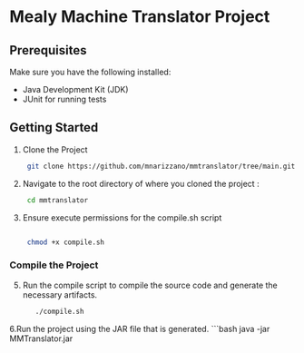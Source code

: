 # Mealy Machine Translator Project 


## Prerequisites 

Make sure you have the following installed:

- Java Development Kit (JDK)
- JUnit for running tests 

## Getting Started

1. Clone the Project
    ```bash
     git clone https://github.com/mnarizzano/mmtranslator/tree/main.git


3. Navigate to the root directory of where you cloned the project :
    ```bash
     cd mmtranslator

4. Ensure execute permissions for the  compile.sh  script
   ```bash

    chmod +x compile.sh


### Compile the Project

5. Run the compile script to compile the source code and generate the necessary artifacts.
    ```bash
       ./compile.sh

6.Run the project using the JAR file that is generated.
    ```bash
    java -jar MMTranslator.jar

